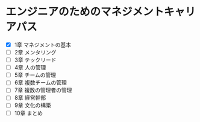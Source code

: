 # エンジニアのためのマネジメントキャリアパス
 - [x] 1章 マネジメントの基本
 - [ ] 2章 メンタリング
 - [ ] 3章 テックリード
 - [ ] 4章 人の管理
 - [ ] 5章 チームの管理
 - [ ] 6章 複数チームの管理
 - [ ] 7章 複数の管理者の管理
 - [ ] 8章 経営幹部
 - [ ] 9章 文化の構築
 - [ ] 10章 まとめ
